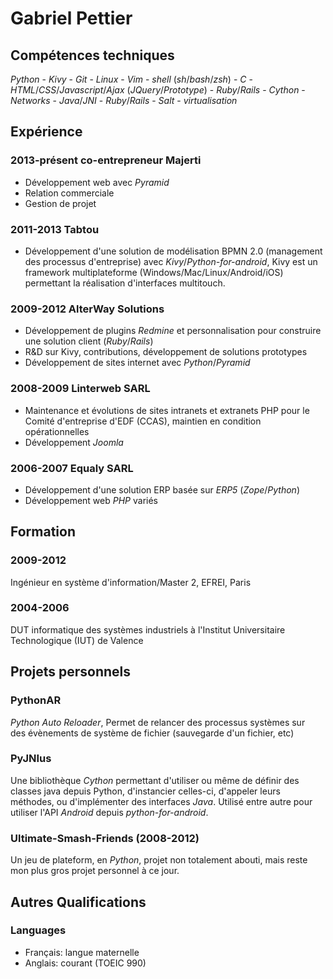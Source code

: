 # Gabriel Pettier

## Compétences techniques

*Python* - *Kivy* - *Git* - *Linux* - *Vim* - *shell* (*sh*/*bash*/*zsh*) - *C* - *HTML*/*CSS*/*Javascript*/*Ajax* (*JQuery*/*Prototype*) - *Ruby*/*Rails* - *Cython* - *Networks* - *Java*/*JNI* - *Ruby*/*Rails* - *Salt* - *virtualisation*

## Expérience

### 2013-présent co-entrepreneur Majerti

- Développement web avec *Pyramid*
- Relation commerciale
- Gestion de projet

### 2011-2013 Tabtou

- Développement d'une solution de modélisation BPMN 2.0 (management des
processus d'entreprise) avec *Kivy*/*Python-for-android*, Kivy est un framework
multiplateforme (Windows/Mac/Linux/Android/iOS) permettant la réalisation
d'interfaces multitouch.

### 2009-2012 AlterWay Solutions

- Développement de plugins *Redmine* et personnalisation pour construire une 
solution client (*Ruby*/*Rails*)
- R&D sur Kivy, contributions, développement de solutions prototypes
- Développement de sites internet avec *Python*/*Pyramid*

### 2008-2009 Linterweb SARL

- Maintenance et évolutions de sites intranets et extranets PHP pour le Comité 
d'entreprise d'EDF (CCAS), maintien en condition opérationnelles
- Développement *Joomla*


### 2006-2007 Equaly SARL

- Développement d'une solution ERP basée sur *ERP5* (*Zope*/*Python*)
- Développement web *PHP* variés


## Formation


### 2009-2012

Ingénieur en système d'information/Master 2, EFREI, Paris


### 2004-2006

DUT informatique des systèmes industriels à l'Institut Universitaire 
Technologique (IUT) de Valence


## Projets personnels

### PythonAR

*Python Auto Reloader*, Permet de relancer des processus systèmes sur  
des évènements de système de fichier (sauvegarde d'un fichier, etc)  

### PyJNIus

Une bibliothèque *Cython* permettant d'utiliser ou même de définir des classes 
java depuis Python, d'instancier celles-ci, d'appeler leurs méthodes, ou 
d'implémenter des interfaces *Java*. Utilisé entre autre pour utiliser l'API 
*Android* depuis *python-for-android*.

### Ultimate-Smash-Friends (2008-2012)

Un jeu de plateform, en *Python*, projet non totalement abouti, mais
reste mon plus gros projet personnel à ce jour.

## Autres Qualifications

### Languages

- Français: langue maternelle
- Anglais: courant (TOEIC 990)

<link href="markdown.css" rel="stylesheet"></link>
